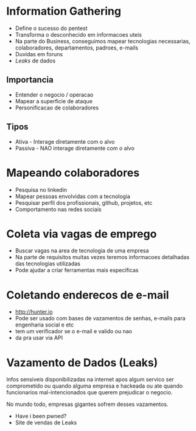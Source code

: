
# Information Gathering

- Define o sucesso do pentest
- Transforma o desconhecido em informacoes uteis
- Na parte do Business, conseguimos mapear tecnologias necessarias, colaboradores, departamentos, padroes, e-mails
- Duvidas em foruns
- *Leaks* de dados

## Importancia

- Entender o negocio / operacao
- Mapear a superficie de ataque
- Personificacao de colaboradores

## Tipos

- Ativa - Interage diretamente com o alvo
- Passiva - NAO interage diretamente com o alvo

# Mapeando colaboradores

- Pesquisa no linkedin
- Mapear pessoas envolvidas com a tecnologia
- Pesquisar perfil dos profissionais, github, projetos, etc
- Comportamento nas redes sociais

# Coleta via vagas de emprego


- Buscar vagas na area de tecnologia de uma empresa
- Na parte de requisitos muitas vezes teremos informacoes detalhadas das tecnologias utilizadas
- Pode ajudar a criar ferramentas mais especificas

# Coletando enderecos de e-mail

- http://hunter.io
- Pode ser usado com bases de vazamentos de senhas, e-mails para engenharia social e etc
- tem um verificador se o e-mail e valido ou nao
- da pra usar via API

# Vazamento de Dados (Leaks)

Infos sensiveis disponibilizadas na internet apos algum servico ser comprometido ou quando alguma empresa e hackeada ou ate quando funcionarios mal-intencionados que querem prejudicar o negocio.

No mundo todo, empresas gigantes sofrem desses vazamentos.

- Have i been pwned?
- Site de vendas de Leaks

